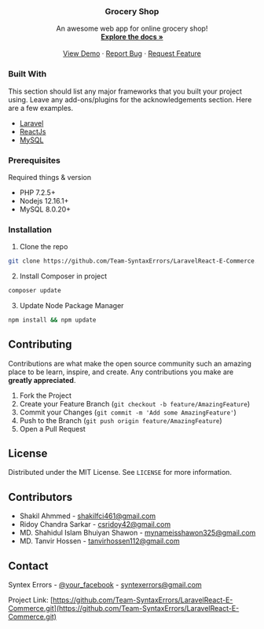 <!-- PROJECT LOGO -->
<br />
<!--- <p align="center">
  <a href="https://github.com/othneildrew/Best-README-Template">
    <img src="images/logo.png" alt="Logo" width="80" height="80">
  </a> -->

  <h3 align="center">Grocery Shop</h3>

  <p align="center">
    An awesome web app for online grocery shop!
    <br />
    <a href="#"><strong>Explore the docs »</strong></a>
    <br />
    <br />
    <a href="#">View Demo</a>
    ·
    <a href="#">Report Bug</a>
    ·
    <a href="#">Request Feature</a>
  </p>
</p>

### Built With
This section should list any major frameworks that you built your project using. Leave any add-ons/plugins for the acknowledgements section. Here are a few examples.
* [Laravel](https://laravel.com)
* [ReactJs](https://reactjs.org/)
* [MySQL](https://www.mysql.com/)

### Prerequisites

Required things & version
* PHP 7.2.5+
* Nodejs 12.16.1+
* MySQL 8.0.20+

### Installation

1. Clone the repo
```sh
git clone https://github.com/Team-SyntaxErrors/LaravelReact-E-Commerce.git
```
2. Install Composer in project
```sh
composer update
```
3. Update Node Package Manager
```sh
npm install && npm update
```

<!-- CONTRIBUTING -->
## Contributing

Contributions are what make the open source community such an amazing place to be learn, inspire, and create. Any contributions you make are **greatly appreciated**.

1. Fork the Project
2. Create your Feature Branch (`git checkout -b feature/AmazingFeature`)
3. Commit your Changes (`git commit -m 'Add some AmazingFeature'`)
4. Push to the Branch (`git push origin feature/AmazingFeature`)
5. Open a Pull Request


<!-- LICENSE -->
## License

Distributed under the MIT License. See `LICENSE` for more information.

<!-- CONTRIBUTORS -->
## Contributors
* Shakil Ahmmed - shakilfci461@gmail.com
* Ridoy Chandra Sarkar - csridoy42@gmail.com 
* MD. Shahidul Islam Bhuiyan Shawon - mynameisshawon325@gmail.com
* MD. Tanvir Hossen - tanvirhossen112@gmail.com

<!-- CONTACT -->
## Contact

Syntex Errors - [@your_facebook](https://facebook.com/syntexerrors) - syntexerrors@gmail.com

Project Link: [https://github.com/Team-SyntaxErrors/LaravelReact-E-Commerce.git](https://github.com/Team-SyntaxErrors/LaravelReact-E-Commerce.git)
